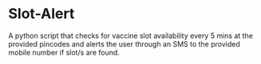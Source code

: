 # Slot-Alert
A python script that checks for vaccine slot availability every 5 mins at the provided pincodes and alerts the user through an SMS to the provided mobile number if slot/s are found.

